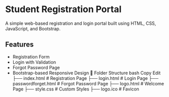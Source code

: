 # Student Registration Portal

A simple web-based registration and login portal built using HTML, CSS, JavaScript, and Bootstrap.

## Features
- Registration Form
- Login with Validation
- Forgot Password Page
- Bootstrap-based Responsive Design
📁 Folder Structure
bash
Copy
Edit
├── index.html               # Registration Page
├── login.html               # Login Page
├── passwordforget.html      # Forgot Password Page
├── logo.html                # Welcome Page
├── style.css                # Custom Styles
├── logo.ico                 # Favicon

